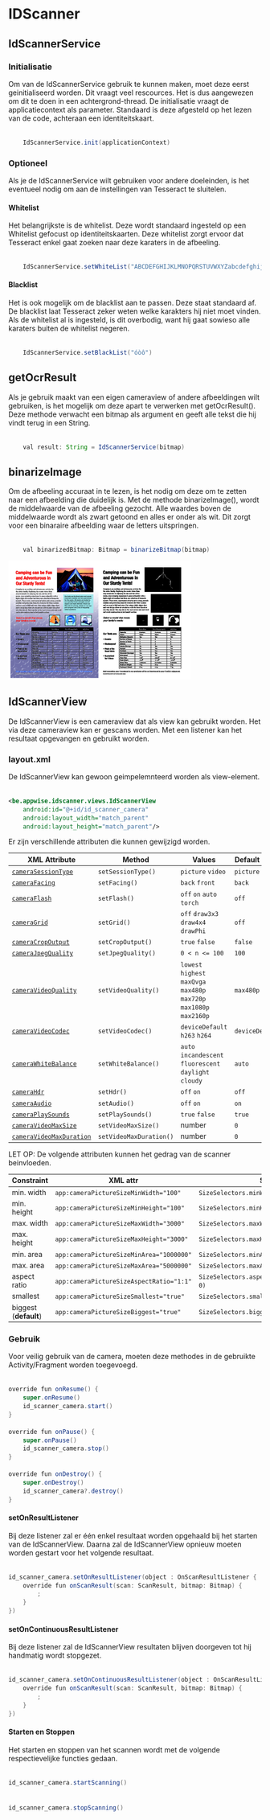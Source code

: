 # IDScanner

## IdScannerService

### Initialisatie

Om van de IdScannerService gebruik te kunnen maken, moet deze eerst geinitialiseerd worden. Dit vraagt veel rescources. Het is dus aangewezen om dit te doen in een achtergrond-thread. De initialisatie vraagt de applicatiecontext als parameter. Standaard is deze afgesteld op het lezen van de code, achteraan een identiteitskaart.

``` Java

    IdScannerService.init(applicationContext)
```

### Optioneel

Als je de IdScannerService wilt gebruiken voor andere doeleinden, is het eventueel nodig om aan de instellingen van Tesseract te sluitelen.

#### Whitelist

Het belangrijkste is de whitelist. Deze wordt standaard ingesteld op een Whitelist gefocust op identiteitskaarten. Deze whitelist zorgt ervoor dat Tesseract enkel gaat zoeken naar deze karaters in de afbeeling.

``` Java

    IdScannerService.setWhiteList("ABCDEFGHIJKLMNOPQRSTUVWXYZabcdefghijklmnopqrstuvwxyz .,")
```

#### Blacklist

Het is ook mogelijk om de blacklist aan te passen. Deze staat standaard af. De blacklist laat Tesseract zeker weten welke karakters hij niet moet vinden. Als de whitelist al is ingesteld, is dit overbodig, want hij gaat sowieso alle karaters buiten de whitelist negeren.

``` Java

    IdScannerService.setBlackList("óòô")
```

## getOcrResult

Als je gebruik maakt van een eigen cameraview of andere afbeeldingen wilt gebruiken, is het mogelijk om deze apart te verwerken met getOcrResult(). Deze methode verwacht een bitmap als argument en geeft alle tekst die hij vindt terug in een String.

``` Java

    val result: String = IdScannerService(bitmap)
```

## binarizeImage

Om de afbeeling accuraat in te lezen, is het nodig om deze om te zetten naar een afbeelding die duidelijk is. Met de methode binarizeImage(), wordt de middelwaarde van de afbeeling gezocht. Alle waardes boven de middelwaarde wordt als zwart getoond en alles er onder als wit. Dit zorgt voor een binaraire afbeelding waar de letters uitspringen.

``` Java

    val binarizedBitmap: Bitmap = binarizeBitmap(bitmap)
```

![binarizeImage](readmeImages/binarized.png)

## IdScannerView

De IdScannerView is een cameraview dat als view kan gebruikt worden. Het via deze cameraview kan er gescans worden. Met een listener kan het resultaat opgevangen en gebruikt worden.

### layout.xml

De IdScannerView kan gewoon geimpelemnteerd worden als view-element.

``` xml

<be.appwise.idscanner.views.IdScannerView
    android:id="@+id/id_scanner_camera"
    android:layout_width="match_parent"
    android:layout_height="match_parent"/>
```

Er zijn verschillende attributen die kunnen gewijzigd worden.

|XML Attribute|Method|Values|Default Value|
|-------------|------|------|-------------|
|[`cameraSessionType`](#camerasessiontype)|`setSessionType()`|`picture` `video`|`picture`|
|[`cameraFacing`](#camerafacing)|`setFacing()`|`back` `front`|`back`|
|[`cameraFlash`](#cameraflash)|`setFlash()`|`off` `on` `auto` `torch`|`off`|
|[`cameraGrid`](#cameragrid)|`setGrid()`|`off` `draw3x3` `draw4x4` `drawPhi`|`off`|
|[`cameraCropOutput`](#cameracropoutput)|`setCropOutput()`|`true` `false`|`false`|
|[`cameraJpegQuality`](#camerajpegquality)|`setJpegQuality()`|`0 < n <= 100`|`100`|
|[`cameraVideoQuality`](#cameravideoquality)|`setVideoQuality()`|`lowest` `highest` `maxQvga` `max480p` `max720p` `max1080p` `max2160p`|`max480p`|
|[`cameraVideoCodec`](#cameravideocodec)|`setVideoCodec()`|`deviceDefault` `h263` `h264`|`deviceDefault`|
|[`cameraWhiteBalance`](#camerawhitebalance)|`setWhiteBalance()`|`auto` `incandescent` `fluorescent` `daylight` `cloudy`|`auto`|
|[`cameraHdr`](#camerahdr)|`setHdr()`|`off` `on`|`off`|
|[`cameraAudio`](#cameraaudio)|`setAudio()`|`off` `on`|`on`|
|[`cameraPlaySounds`](#cameraplaysounds)|`setPlaySounds()`|`true` `false`|`true`|
|[`cameraVideoMaxSize`](#cameravideomaxsize)|`setVideoMaxSize()`|number|`0`|
|[`cameraVideoMaxDuration`](#cameravideomaxduration)|`setVideoMaxDuration()`|number|`0`|

LET OP: De volgende attributen kunnen het gedrag van de scanner beinvloeden.

|Constraint|XML attr|SizeSelector|
|----------|--------|------------|
|min. width|`app:cameraPictureSizeMinWidth="100"`|`SizeSelectors.minWidth(100)`|
|min. height|`app:cameraPictureSizeMinHeight="100"`|`SizeSelectors.minHeight(100)`|
|max. width|`app:cameraPictureSizeMaxWidth="3000"`|`SizeSelectors.maxWidth(3000)`|
|max. height|`app:cameraPictureSizeMaxHeight="3000"`|`SizeSelectors.maxHeight(3000)`|
|min. area|`app:cameraPictureSizeMinArea="1000000"`|`SizeSelectors.minArea(1000000)`|
|max. area|`app:cameraPictureSizeMaxArea="5000000"`|`SizeSelectors.maxArea(5000000)`|
|aspect ratio|`app:cameraPictureSizeAspectRatio="1:1"`|`SizeSelectors.aspectRatio(AspectRatio.of(1,1), 0)`|
|smallest|`app:cameraPictureSizeSmallest="true"`|`SizeSelectors.smallest()`|
|biggest (**default**)|`app:cameraPictureSizeBiggest="true"`|`SizeSelectors.biggest()`|


### Gebruik

Voor veilig gebruik van de camera, moeten deze methodes in de gebruikte Activity/Fragment worden toegevoegd.

``` Java

override fun onResume() {
    super.onResume()
    id_scanner_camera.start()
}

override fun onPause() {
    super.onPause()
    id_scanner_camera.stop()
}

override fun onDestroy() {
    super.onDestroy()
    id_scanner_camera?.destroy()
}

```

#### setOnResultListener

Bij deze listener zal er één enkel resultaat worden opgehaald bij het starten van de IdScannerView. Daarna zal de IdScannerView opnieuw moeten worden gestart voor het volgende resultaat.

``` Java

id_scanner_camera.setOnResultListener(object : OnScanResultListener {
	override fun onScanResult(scan: ScanResult, bitmap: Bitmap) {
		;
	}
})

```

#### setOnContinuousResultListener

Bij deze listener zal de IdScannerView resultaten blijven doorgeven tot hij handmatig wordt stopgezet.

``` Java

id_scanner_camera.setOnContinuousResultListener(object : OnScanResultListener {
	override fun onScanResult(scan: ScanResult, bitmap: Bitmap) {
		;
	}
})

```

#### Starten en Stoppen

Het starten en stoppen van het scannen wordt met de volgende respectievelijke functies gedaan.

``` Java

id_scanner_camera.startScanning()


id_scanner_camera.stopScanning()

```
